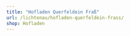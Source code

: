 ```yaml
---
title: "Hofladen Querfeldein Fraß"
url: /lichtenau/hofladen-querfeldein-frass/
shop: Hofladen
---
```

